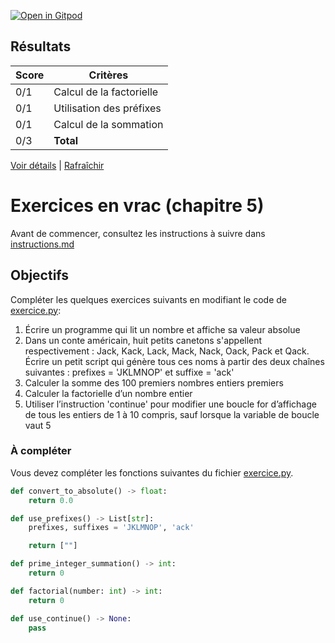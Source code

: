 [![Open in Gitpod](https://gitpod.io/button/open-in-gitpod.svg)](https://gitpod-redirect-0.herokuapp.com/)

















## Résultats
Score | Critères
--- | ---
0/1 | Calcul de la factorielle
0/1 | Utilisation des préfixes
0/1 | Calcul de la sommation
0/3 | **Total**

[Voir détails](./logs/tests_results.txt) | [Rafraîchir](../../)
# Exercices en vrac (chapitre 5)

Avant de commencer, consultez les instructions à suivre dans [instructions.md](instructions.md)

## Objectifs

Compléter les quelques exercices suivants en modifiant le code de [exercice.py](exercice.py):

1. Écrire un programme qui lit un nombre et affiche sa valeur absolue
2. Dans un conte américain, huit petits canetons s'appellent respectivement : Jack, Kack, Lack, Mack, Nack, Oack, Pack et Qack. Écrire un petit script qui génère tous ces noms à partir des deux chaînes suivantes : prefixes = 'JKLMNOP' et suffixe = 'ack'
3. Calculer la somme des 100 premiers nombres entiers premiers
4. Calculer la factorielle d’un nombre entier
5. Utiliser l’instruction 'continue' pour modifier une boucle for d’affichage de tous les entiers de 1 à 10 compris, sauf lorsque la variable de boucle vaut 5

### À compléter
Vous devez compléter les fonctions suivantes du fichier [exercice.py](exercice.py).

```python
def convert_to_absolute() -> float:
    return 0.0

def use_prefixes() -> List[str]:
    prefixes, suffixes = 'JKLMNOP', 'ack'

    return [""]

def prime_integer_summation() -> int:
    return 0

def factorial(number: int) -> int:
    return 0

def use_continue() -> None:
    pass
```
